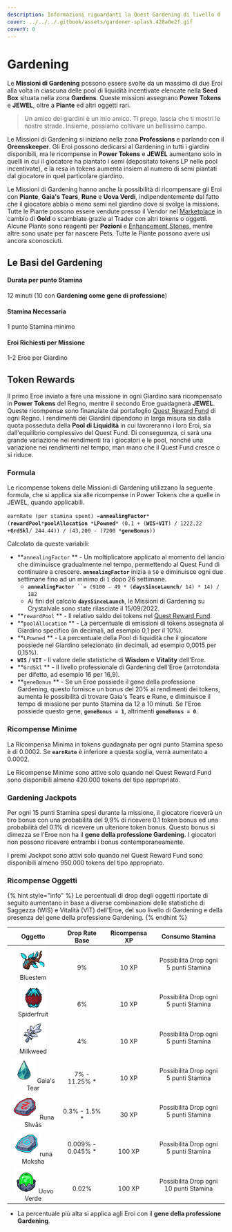 ```yaml
---
description: Informazioni riguardanti la Quest Gardening di livello 0
cover: ../../../.gitbook/assets/gardener-splash.428a0e2f.gif
coverY: 0
---
```


# Gardening

Le **Missioni di Gardening** possono essere svolte da un massimo di due Eroi alla volta in ciascuna delle pool di liquidità incentivate elencate nella **Seed Box** situata nella zona **Gardens**. Queste missioni assegnano **Power Tokens** e **JEWEL**, oltre a **Piante** ed altri oggetti rari.

> Un amico dei giardini è un mio amico. Ti prego, lascia che ti mostri le nostre strade. Insieme, possiamo coltivare un bellissimo campo.

Le Missioni di Gardening si iniziano nella zona **Professions** e parlando con il **Greenskeeper**. Gli Eroi possono dedicarsi al Gardening in tutti i giardini disponibili, ma le ricompense in **Power Tokens** e **JEWEL** aumentano solo in quelli in cui il giocatore ha piantato i semi (depositato tokens LP nelle pool incentivate), e la resa in tokens aumenta insiem al numero di semi piantati dal giocatore in quel particolare giardino.

Le Missioni di Gardening hanno anche la possibilità di ricompensare gli Eroi con **Piante**, **Gaia's Tears**, **Rune** e **Uova Verdi**, indipendentemente dal fatto che il giocatore abbia o meno semi nel giardino dove si svolge la missione. Tutte le Piante possono essere vendute presso il Vendor nel [Marketplace](../marketplace.md) in cambio di **Gold** o scambiate grazie al Trader con altri tokens o oggetti. Alcune Piante sono reagenti per **Pozioni** e [Enhancement Stones](../heroes/enhancement-stones.md), mentre altre sono usate per far nascere Pets. Tutte le Piante possono avere usi ancora sconosciuti.

## **Le Basi del Gardening**

#### Durata per punto Stamina

12 minuti (10 con **Gardening come gene di professione**)

#### Stamina Necessaria

1 punto Stamina minimo

#### Eroi Richiesti per Missione

1-2 Eroe per Giardino

## **Token Rewards**

Il primo Eroe inviato a fare una missione in ogni Giardino sarà ricompensato in **Power Tokens** del Regno, mentre il secondo Eroe guadagnerà **JEWEL**. Queste ricompense sono finanziate dal portafoglio [Quest Reward Fund](https://subnets.avax.network/defi-kingdoms/address/0x1137643FE14b032966a59Acd68EBf3c1271Df316) di ogni Regno. I rendimenti dei Giardini dipendono in larga misura sia dalla quota posseduta della **Pool di Liquidità** in cui lavoreranno i loro Eroi, sia dall'equilibrio complessivo del Quest Fund. Di conseguenza, ci sarà una grande variazione nei rendimenti tra i giocatori e le pool, nonché una variazione nei rendimenti nel tempo, man mano che il Quest Fund cresce o si riduce.

### Formula

Le ricompense tokens delle Missioni di Gardening utilizzano la seguente formula, che si applica sia alle ricompense in Power Tokens che a quelle in JEWEL, quando applicabili.

`earnRate (per stamina spent) =`**`annealingFactor`**`* (`**`rewardPool`**`*`**`poolAllocation`**` `_`*`_**`LPowned`**`* (0.1 + (`**`WIS`**`+`**`VIT`**`) / 1222.22 +`**`GrdSkl`**`/ 244.44)) / (43,200 - (7200 *`**`geneBonus`**`))`

Calcolato da queste variabili:

* **`annealingFactor` ** - Un moltiplicatore applicato al momento del lancio che diminuisce gradualmente nel tempo, permettendo al Quest Fund di continuare a crescere. **`annealingFactor`** inizia a `50` e diminuisce ogni due settimane fino ad un  minimo di `1` dopo 26 settimane.
  * **`annealingFactor`**` ``= (9100 - 49 * (`**`daysSinceLaunch`**`/ 14) * 14) / 182`
  * Ai fini del calcolo **`daysSinceLaunch`**, le Missioni di Gardening su Crystalvale sono state rilasciate il 15/09/2022.
* **`rewardPool` ** - Il relativo saldo dei tokens nel [Quest Reward Fund](https://subnets.avax.network/defi-kingdoms/address/0x1137643FE14b032966a59Acd68EBf3c1271Df316).&#x20;
* **`poolAllocation` ** - La percentuale di emissioni di tokens assegnata al Giardino specifico (in decimali, ad esempio 0,1 per il 10%).
* **`LPowned` ** - La percentuale della Pool di liquidità che il giocatore possiede nel Giardino selezionato (in decimali, ad esempio 0,0015 per 0,15%).
* **`WIS`** / **`VIT`** - Il valore delle statistiche di **Wisdom** e **Vitality** dell'Eroe.
* **`GrdSkl` ** - Il livello professionale di Gardening dell'Eroe (arrotondata per difetto, ad esempio 16 per 16,9).
* **`geneBonus` ** - Se un Eroe possiede il gene della professione Gardening, questo fornisce un bonus del 20% ai rendimenti dei tokens, aumenta le possibilità di trovare Gaia's Tears e Rune, e diminuisce il tempo di missione per punto Stamina da 12 a 10 minuti. Se l'Eroe possiede questo gene, **`geneBonus = 1`**, altrimenti **`geneBonus = 0`**.

### Ricompense Minime

La Ricompensa Minima in tokens guadagnata per ogni punto Stamina speso è di 0.0002. Se **`earnRate`** è inferiore a questa soglia, verrà aumentato a 0.0002.

Le Ricompense Minime sono attive solo quando nel Quest Reward Fund sono disponibili almeno 420.000 tokens del tipo appropriato.

### Gardening Jackpots

Per ogni 15 punti Stamina spesi durante la missione, il giocatore riceverà un tiro bonus con una probabilità del 9,9% di ricevere 0.1 token bonus ed una probabilità del 0.1% di ricevere un ulteriore token bonus. Questo bonus si dimezza se l'Eroe non ha il **gene della professione Gardening.** I giocatori non possono ricevere entrambi i bonus contemporaneamente.

I premi Jackpot sono attivi solo quando nel Quest Reward Fund sono disponibili almeno 950.000 tokens del tipo appropriato.

### **Ricompense Oggetti**

{% hint style="info" %}
Le percentuali di drop degli oggetti riportate di seguito aumentano in base a diverse combinazioni delle statistiche di Saggezza (WIS) e Vitalità (VIT) dell'Eroe, del suo livello di Gardening e della presenza del gene della professione Gardening.
{% endhint %}

|                            Oggetto                           |      Drop Rate Base      |   Ricompensa XP   |                 Consumo Stamina                 |
| :----------------------------------------------------------: | :----------------------: | :---------------: | :---------------------------------------------: |
|   ![](<../../../.gitbook/assets/image (6) (1).png>)Bluestem  |       <p><br>9%</p>      |  <p><br>10 XP</p> | <p>Possibilità Drop ogni<br>5 punti Stamina</p> |
|   ![](<../../../.gitbook/assets/image (5).png>)Spiderfruit   |       <p><br>6%</p>      |  <p><br>10 XP</p> | <p>Possibilità Drop ogni<br>5 punti Stamina</p> |
|   ![](<../../../.gitbook/assets/image (2) (1).png>)Milkweed  |       <p><br>4%</p>      |  <p><br>10 XP</p> | <p>Possibilità Drop ogni<br>5 punti Stamina</p> |
|   ![](<../../../.gitbook/assets/image (11).png>)Gaia's Tear  | <p><br>7% - 11.25% *</p> |  <p><br>10 XP</p> | <p>Possibilità Drop ogni<br>5 punti Stamina</p> |
| ![](<../../../.gitbook/assets/image (3) (1).png>) Runa Shvās | <p><br>0.3% - 1.5% *</p> |  <p><br>30 XP</p> | <p>Possibilità Drop ogni<br>5 punti Stamina</p> |
|   ![](<../../../.gitbook/assets/image (4).png>)runa Moksha   |    0.009% - 0.045% \*    | <p><br>100 XP</p> | <p>Possibilità Drop ogni<br>5 punti Stamina</p> |
|  ![](<../../../.gitbook/assets/image (8) (2).png>)Uovo Verde |     <p><br>0.02%</p>     | <p><br>100 XP</p> |      Possibilità Drop ogni 10 punti Stamina     |

* La percentuale più alta si applica agli Eroi con il **gene della professione Gardening**.
